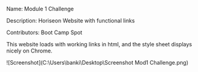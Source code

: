 Name: Module 1 Challenge

Description: Horiseon Website with functional links

Contributors: Boot Camp Spot

This website loads with working links in html, and the style sheet displays nicely on Chrome.


![Screenshot](C:\Users\banki\Desktop\Screenshot Mod1 Challenge.png)
